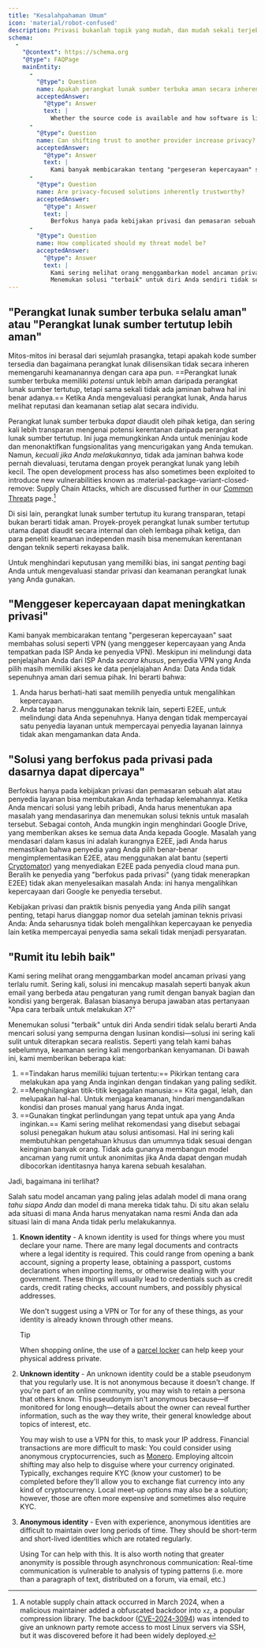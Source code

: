 ```yaml
---
title: "Kesalahpahaman Umum"
icon: 'material/robot-confused'
description: Privasi bukanlah topik yang mudah, dan mudah sekali terjebak dalam klaim pemasaran dan disinformasi lainnya.
schema:
  - 
    "@context": https://schema.org
    "@type": FAQPage
    mainEntity:
      - 
        "@type": Question
        name: Apakah perangkat lunak sumber terbuka aman secara inheren?
        acceptedAnswer:
          "@type": Answer
          text: |
            Whether the source code is available and how software is licensed does not inherently affect its security in any way. Open-source software has the potential to be more secure than proprietary software, but there is absolutely no guarantee this is the case. When you evaluate software, you should look at the reputation and security of each tool on an individual basis.
      - 
        "@type": Question
        name: Can shifting trust to another provider increase privacy?
        acceptedAnswer:
          "@type": Answer
          text: |
            Kami banyak membicarakan tentang "pergeseran kepercayaan" saat membahas solusi seperti VPN (yang menggeser kepercayaan yang Anda tempatkan pada ISP Anda ke penyedia VPN). While this protects your browsing data from your ISP specifically, the VPN provider you choose still has access to your browsing data: Your data isn't completely secured from all parties.
      - 
        "@type": Question
        name: Are privacy-focused solutions inherently trustworthy?
        acceptedAnswer:
          "@type": Answer
          text: |
            Berfokus hanya pada kebijakan privasi dan pemasaran sebuah alat atau penyedia layanan bisa membutakan Anda terhadap kelemahannya. Ketika Anda mencari solusi yang lebih pribadi, Anda harus menentukan apa masalah yang mendasarinya dan menemukan solusi teknis untuk masalah tersebut. Sebagai contoh, Anda mungkin ingin menghindari Google Drive, yang memberikan akses ke semua data Anda kepada Google. The underlying problem in this case is lack of E2EE, so you should make sure that the provider you switch to actually implements E2EE, or use a tool (like Cryptomator) which provides E2EE on any cloud provider. Beralih ke penyedia yang "berfokus pada privasi" (yang tidak menerapkan E2EE) tidak akan menyelesaikan masalah Anda: ini hanya mengalihkan kepercayaan dari Google ke penyedia tersebut.
      - 
        "@type": Question
        name: How complicated should my threat model be?
        acceptedAnswer:
          "@type": Answer
          text: |
            Kami sering melihat orang menggambarkan model ancaman privasi yang terlalu rumit. Sering kali, solusi ini mencakup masalah seperti banyak akun email yang berbeda atau pengaturan yang rumit dengan banyak bagian dan kondisi yang bergerak. The replies are usually answers to "What is the best way to do X?"
            Menemukan solusi "terbaik" untuk diri Anda sendiri tidak selalu berarti Anda mencari solusi yang sempurna dengan lusinan kondisi—solusi ini sering kali sulit untuk diterapkan secara realistis. Seperti yang telah kami bahas sebelumnya, keamanan sering kali mengorbankan kenyamanan.
---
```


## "Perangkat lunak sumber terbuka selalu aman" atau "Perangkat lunak sumber tertutup lebih aman"

Mitos-mitos ini berasal dari sejumlah prasangka, tetapi apakah kode sumber tersedia dan bagaimana perangkat lunak dilisensikan tidak secara inheren memengaruhi keamanannya dengan cara apa pun. ==Perangkat lunak sumber terbuka memiliki *potensi* untuk lebih aman daripada perangkat lunak sumber tertutup, tetapi sama sekali tidak ada jaminan bahwa hal ini benar adanya.== Ketika Anda mengevaluasi perangkat lunak, Anda harus melihat reputasi dan keamanan setiap alat secara individu.

Perangkat lunak sumber terbuka *dapat* diaudit oleh pihak ketiga, dan sering kali lebih transparan mengenai potensi kerentanan daripada perangkat lunak sumber tertutup. Ini juga memungkinkan Anda untuk meninjau kode dan menonaktifkan fungsionalitas yang mencurigakan yang Anda temukan. Namun, *kecuali jika Anda melakukannya*, tidak ada jaminan bahwa kode pernah dievaluasi, terutama dengan proyek perangkat lunak yang lebih kecil. The open development process has also sometimes been exploited to introduce new vulnerabilities known as <span class="pg-viridian">:material-package-variant-closed-remove: Supply Chain Attacks</span>, which are discussed further in our [Common Threats](common-threats.md) page.[^1]

Di sisi lain, perangkat lunak sumber tertutup itu kurang transparan, tetapi bukan berarti tidak aman. Proyek-proyek perangkat lunak sumber tertutup utama dapat diaudit secara internal dan oleh lembaga pihak ketiga, dan para peneliti keamanan independen masih bisa menemukan kerentanan dengan teknik seperti rekayasa balik.

Untuk menghindari keputusan yang memiliki bias, ini sangat *penting* bagi Anda untuk mengevaluasi standar privasi dan keamanan perangkat lunak yang Anda gunakan.

## "Menggeser kepercayaan dapat meningkatkan privasi"

Kami banyak membicarakan tentang "pergeseran kepercayaan" saat membahas solusi seperti VPN (yang menggeser kepercayaan yang Anda tempatkan pada ISP Anda ke penyedia VPN). Meskipun ini melindungi data penjelajahan Anda dari ISP Anda *secara khusus*, penyedia VPN yang Anda pilih masih memiliki akses ke data penjelajahan Anda: Data Anda tidak sepenuhnya aman dari semua pihak. Ini berarti bahwa:

1. Anda harus berhati-hati saat memilih penyedia untuk mengalihkan kepercayaan.
2. Anda tetap harus menggunakan teknik lain, seperti E2EE, untuk melindungi data Anda sepenuhnya. Hanya dengan tidak mempercayai satu penyedia layanan untuk mempercayai penyedia layanan lainnya tidak akan mengamankan data Anda.

## "Solusi yang berfokus pada privasi pada dasarnya dapat dipercaya"

Berfokus hanya pada kebijakan privasi dan pemasaran sebuah alat atau penyedia layanan bisa membutakan Anda terhadap kelemahannya. Ketika Anda mencari solusi yang lebih pribadi, Anda harus menentukan apa masalah yang mendasarinya dan menemukan solusi teknis untuk masalah tersebut. Sebagai contoh, Anda mungkin ingin menghindari Google Drive, yang memberikan akses ke semua data Anda kepada Google. Masalah yang mendasari dalam kasus ini adalah kurangnya E2EE, jadi Anda harus memastikan bahwa penyedia yang Anda pilih benar-benar mengimplementasikan E2EE, atau menggunakan alat bantu (seperti [Cryptomator](../encryption.md#cryptomator-cloud)) yang menyediakan E2EE pada penyedia cloud mana pun. Beralih ke penyedia yang "berfokus pada privasi" (yang tidak menerapkan E2EE) tidak akan menyelesaikan masalah Anda: ini hanya mengalihkan kepercayaan dari Google ke penyedia tersebut.

Kebijakan privasi dan praktik bisnis penyedia yang Anda pilih sangat penting, tetapi harus dianggap nomor dua setelah jaminan teknis privasi Anda: Anda seharusnya tidak boleh mengalihkan kepercayaan ke penyedia lain ketika mempercayai penyedia sama sekali tidak menjadi persyaratan.

## "Rumit itu lebih baik"

Kami sering melihat orang menggambarkan model ancaman privasi yang terlalu rumit. Sering kali, solusi ini mencakup masalah seperti banyak akun email yang berbeda atau pengaturan yang rumit dengan banyak bagian dan kondisi yang bergerak. Balasan biasanya berupa jawaban atas pertanyaan "Apa cara terbaik untuk melakukan *X*?"

Menemukan solusi "terbaik" untuk diri Anda sendiri tidak selalu berarti Anda mencari solusi yang sempurna dengan lusinan kondisi—solusi ini sering kali sulit untuk diterapkan secara realistis. Seperti yang telah kami bahas sebelumnya, keamanan sering kali mengorbankan kenyamanan. Di bawah ini, kami memberikan beberapa kiat:

1. ==Tindakan harus memiliki tujuan tertentu:== Pikirkan tentang cara melakukan apa yang Anda inginkan dengan tindakan yang paling sedikit.
2. ==Menghilangkan titik-titik kegagalan manusia:== Kita gagal, lelah, dan melupakan hal-hal. Untuk menjaga keamanan, hindari mengandalkan kondisi dan proses manual yang harus Anda ingat.
3. ==Gunakan tingkat perlindungan yang tepat untuk apa yang Anda inginkan.== Kami sering melihat rekomendasi yang disebut sebagai solusi penegakan hukum atau solusi antisomasi. Hal ini sering kali membutuhkan pengetahuan khusus dan umumnya tidak sesuai dengan keinginan banyak orang. Tidak ada gunanya membangun model ancaman yang rumit untuk anonimitas jika Anda dapat dengan mudah dibocorkan identitasnya hanya karena sebuah kesalahan.

Jadi, bagaimana ini terlihat?

Salah satu model ancaman yang paling jelas adalah model di mana orang *tahu siapa Anda* dan model di mana mereka tidak tahu. Di situ akan selalu ada situasi di mana Anda harus menyatakan nama resmi Anda dan ada situasi lain di mana Anda tidak perlu melakukannya.

1. **Known identity** - A known identity is used for things where you must declare your name. There are many legal documents and contracts where a legal identity is required. This could range from opening a bank account, signing a property lease, obtaining a passport, customs declarations when importing items, or otherwise dealing with your government. These things will usually lead to credentials such as credit cards, credit rating checks, account numbers, and possibly physical addresses.

    We don't suggest using a VPN or Tor for any of these things, as your identity is already known through other means.

    <div class="admonition tip" markdown>
    <p class="admonition-title">Tip</p>

    When shopping online, the use of a [parcel locker](https://en.wikipedia.org/wiki/Parcel_locker) can help keep your physical address private.

    </div>

2. **Unknown identity** - An unknown identity could be a stable pseudonym that you regularly use. It is not anonymous because it doesn't change. If you're part of an online community, you may wish to retain a persona that others know. This pseudonym isn't anonymous because—if monitored for long enough—details about the owner can reveal further information, such as the way they write, their general knowledge about topics of interest, etc.

    You may wish to use a VPN for this, to mask your IP address. Financial transactions are more difficult to mask: You could consider using anonymous cryptocurrencies, such as [Monero](../cryptocurrency.md#monero). Employing altcoin shifting may also help to disguise where your currency originated. Typically, exchanges require KYC (know your customer) to be completed before they'll allow you to exchange fiat currency into any kind of cryptocurrency. Local meet-up options may also be a solution; however, those are often more expensive and sometimes also require KYC.

3. **Anonymous identity** - Even with experience, anonymous identities are difficult to maintain over long periods of time. They should be short-term and short-lived identities which are rotated regularly.

    Using Tor can help with this. It is also worth noting that greater anonymity is possible through asynchronous communication: Real-time communication is vulnerable to analysis of typing patterns (i.e. more than a paragraph of text, distributed on a forum, via email, etc.)

[^1]: A notable supply chain attack occurred in March 2024, when a malicious maintainer added a obfuscated backdoor into `xz`, a popular compression library. The backdoor ([CVE-2024-3094](https://cve.org/CVERecord?id=CVE-2024-3094)) was intended to give an unknown party remote access to most Linux servers via SSH, but it was discovered before it had been widely deployed.
